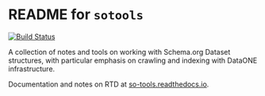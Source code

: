 # README for `sotools`

[![Build Status](https://travis-ci.com/datadavev/sotools.svg?branch=master)](https://travis-ci.com/datadavev/sotools)

A collection of notes and tools on working with Schema.org Dataset 
structures, with particular emphasis on crawling and indexing with 
DataONE infrastructure.

Documentation and notes on RTD at [so-tools.readthedocs.io](https://so-tools.readthedocs.io/).

